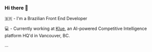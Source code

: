 ### Hi there 👋

🇧🇷 - I'm a Brazilian Front End Developer

💻  - Currently working at [Klue](https://klue.com), an AI-powered Competitive Intelligence platform HQ'd in Vancouver, BC.

...
